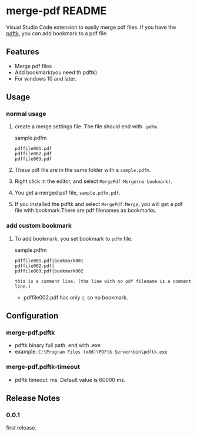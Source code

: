 # merge-pdf README

Visual Studio Code extension to easily merge pdf files. If you have the [pdftk][pdftk], you can add bookmark to a pdf file.

## Features

- Merge pdf files
- Add bookmark(you need th pdftk)
- For windows 10 and later.


## Usage

### normal usage

1. create a merge settings file. The file should end with `.pdfm`.
    
    sample.pdfm
    ```
    pdffile001.pdf
    pdffile002.pdf
    pdffile003.pdf
    ```
2. These pdf file are in the same folder with a `sample.pdfm`.
3. Right click in the editor, and select `MergePdf:Merge(no bookmark)`.
4. You get a merged pdf file, `sample.pdfm.pdf`.
5. If you installed the pdftk and select `MergePdf:Merge`, you will get a pdf file with bookmark.There are pdf filenames as bookmarks.

### add custom bookmark

1. To add bookmark, you set bookmark to `pdfm` file.

    sample.pdfm
    ```
    pdffile001.pdf|bookmark001
    pdffile002.pdf|
    pdffile003.pdf|bookmark002

    this is a comment line. (the line with no pdf filename is a comment line.)
    ```
    - pdffile002.pdf has only `|`, so no bookmark.

## Configuration

### merge-pdf.pdftk

- pdftk binary full path. end with .exe
- example: `C:\Program Files (x86)\PDFtk Server\bin\pdftk.exe`

### merge-pdf.pdftk-timeout

- pdftk timeout: ms. Default value is 60000 ms.

## Release Notes

### 0.0.1

first release.


[pdftk]:https://www.pdflabs.com/tools/pdftk-the-pdf-toolkit/

